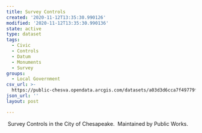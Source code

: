 ```yaml
---
title: Survey Controls
created: '2020-11-12T13:35:30.990126'
modified: '2020-11-12T13:35:30.990136'
state: active
type: dataset
tags:
  - Civic
  - Controls
  - Datum
  - Monuments
  - Survey
groups:
  - Local Government
csv_url: >-
  https://public-chesva.opendata.arcgis.com/datasets/a03d3d6cca7f49779f2e5982c992ce7a_0.csv?outSR=%7B%22latestWkid%22%3A2284%2C%22wkid%22%3A102747%7D
json_url: ''
layout: post

---
```

 Survey Controls in the City of Chesapeake.  Maintained by Public Works.
